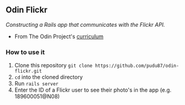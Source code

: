 ## Odin Flickr

_Constructing a Rails app that communicates with the Flickr API._

* From The Odin Project's [curriculum](https://www.theodinproject.com/paths/full-stack-ruby-on-rails/courses/ruby-on-rails/lessons/using-an-api)

### How to use it

1. Clone this repository `git clone https://github.com/pudu87/odin-flickr.git`
2. `cd` into the cloned directory
3. Run `rails server`
4. Enter the ID of a Flickr user to see their photo's in the app (e.g. 189600051@N08)
